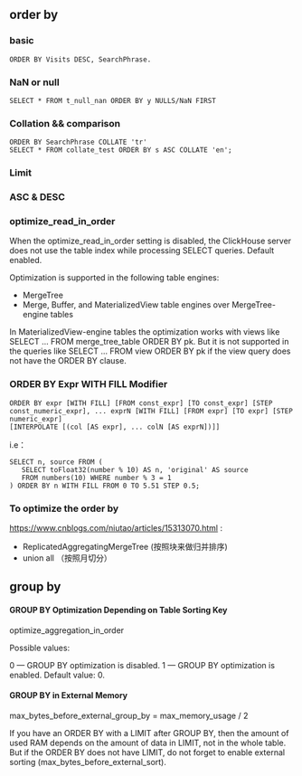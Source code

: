 ## order by

### basic

```
ORDER BY Visits DESC, SearchPhrase.
```

### NaN or null
```
SELECT * FROM t_null_nan ORDER BY y NULLS/NaN FIRST
```

### Collation && comparison

```
ORDER BY SearchPhrase COLLATE 'tr'
SELECT * FROM collate_test ORDER BY s ASC COLLATE 'en'; 
```

### Limit 

### ASC & DESC

### optimize_read_in_order

When the optimize_read_in_order setting is disabled, the ClickHouse server does not use the table index while processing SELECT queries. Default enabled.

Optimization is supported in the following table engines:

- MergeTree
- Merge, Buffer, and MaterializedView table engines over MergeTree-engine tables

In MaterializedView-engine tables the optimization works with views like SELECT ... FROM merge_tree_table ORDER BY pk. But it is not supported in the queries like SELECT ... FROM view ORDER BY pk if the view query does not have the ORDER BY clause.

### ORDER BY Expr WITH FILL Modifier

```
ORDER BY expr [WITH FILL] [FROM const_expr] [TO const_expr] [STEP const_numeric_expr], ... exprN [WITH FILL] [FROM expr] [TO expr] [STEP numeric_expr]
[INTERPOLATE [(col [AS expr], ... colN [AS exprN])]]
```

i.e：
```
SELECT n, source FROM (
   SELECT toFloat32(number % 10) AS n, 'original' AS source
   FROM numbers(10) WHERE number % 3 = 1
) ORDER BY n WITH FILL FROM 0 TO 5.51 STEP 0.5;
```

### To optimize the order by 

https://www.cnblogs.com/niutao/articles/15313070.html : 

- ReplicatedAggregatingMergeTree (按照块来做归并排序)
- union all （按照月切分）

## group by

#### GROUP BY Optimization Depending on Table Sorting Key

optimize_aggregation_in_order

Possible values:

0 — GROUP BY optimization is disabled.
1 — GROUP BY optimization is enabled.
Default value: 0.

#### GROUP BY in External Memory

max_bytes_before_external_group_by =  max_memory_usage / 2

If you have an ORDER BY with a LIMIT after GROUP BY, then the amount of used RAM depends on the amount of data in LIMIT, not in the whole table. But if the ORDER BY does not have LIMIT, do not forget to enable external sorting (max_bytes_before_external_sort).